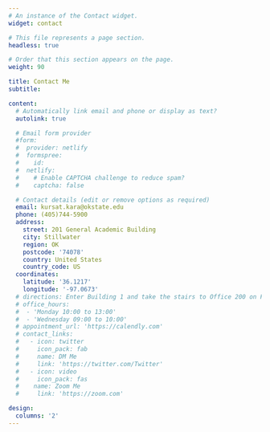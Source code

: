 ```yaml
---
# An instance of the Contact widget.
widget: contact

# This file represents a page section.
headless: true

# Order that this section appears on the page.
weight: 90

title: Contact Me
subtitle:

content:
  # Automatically link email and phone or display as text?
  autolink: true

  # Email form provider
  #form:
  #  provider: netlify
  #  formspree:
  #    id:
  #  netlify:
  #    # Enable CAPTCHA challenge to reduce spam?
  #    captcha: false

  # Contact details (edit or remove options as required)
  email: kursat.kara@okstate.edu
  phone: (405)744-5900
  address:
    street: 201 General Academic Building
    city: Stillwater
    region: OK
    postcode: '74078'
    country: United States
    country_code: US
  coordinates:
    latitude: '36.1217'
    longitude: '-97.0673'
  # directions: Enter Building 1 and take the stairs to Office 200 on Floor 2
  # office_hours:
  #  - 'Monday 10:00 to 13:00'
  #  - 'Wednesday 09:00 to 10:00'
  # appointment_url: 'https://calendly.com'
  # contact_links:
  #   - icon: twitter
  #     icon_pack: fab
  #     name: DM Me
  #     link: 'https://twitter.com/Twitter'
  #   - icon: video
  #     icon_pack: fas
  #    name: Zoom Me
  #     link: 'https://zoom.com'

design:
  columns: '2'
---
```

